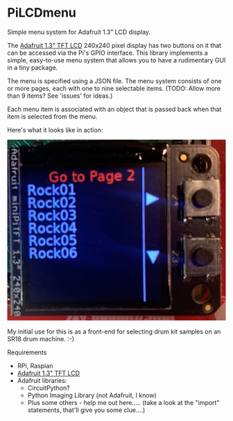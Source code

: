 # PiLCDmenu
Simple menu system for Adafruit 1.3” LCD display.

The [Adafruit 1.3" TFT LCD](https://www.adafruit.com/product/4484) 240x240 pixel display has two buttons on it that can be accessed via the Pi's
GPIO interface. This library implements a simple, easy-to-use menu system that allows you to
have a rudimentary GUI in a tiny package.

The menu is specified using a JSON file. The menu system consists of one or more pages, each with one to nine selectable items. (TODO: Allow more than 9 items? See 'issues' for ideas.)

Each menu item is associated with an object that is passed back when that item is selected from the menu.

Here's what it looks like in action:

![screenshot](screenshot.jpg)


My initial use for this is as a front-end for selecting drum kit samples on an SR18 drum machine. :-)

Requirements
* RPi, Raspian
* [Adafruit 1.3" TFT LCD](https://www.adafruit.com/product/4484)
* Adafruit libraries:
  * CircuitPython?
  * Python Imaging Library (not Adafruit, I know)
  * Plus some others - help me out here..... (take a look at the "import" statements, that'll give you some clue....)
